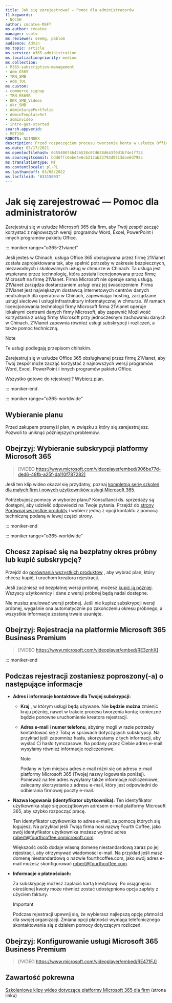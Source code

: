 ```yaml
---
title: Jak się zarejestrować — Pomoc dla administratorów
f1.keywords:
- NOCSH
author: cmcatee-MSFT
ms.author: cmcatee
manager: scotv
ms.reviewer: seemg, pablom
audience: Admin
ms.topic: article
ms.service: o365-administration
ms.localizationpriority: medium
ms.collection:
- M365-subscription-management
- Adm_O365
- TRN_SMB
- Adm_TOC
ms.custom:
- commerce_signup
- TRN_M365B
- OKR_SMB_Videos
- okr_SMB
- AdminSurgePortfolio
- AdminTemplateSet
- adminvideo
- intro-get-started
search.appverid:
- MET150
ROBOTS: NOINDEX
description: Przed rozpoczęciem procesu tworzenia konta w usłudze Office 365 należy dowiedzieć się, co należy wiedzieć.
ms.date: 03/17/2021
ms.openlocfilehash: 045540074b42b528c07d638d643f0d1b74e1f724
ms.sourcegitcommit: bdd6ffc6ebe4e6cb212ab22793d9513dae6d798c
ms.translationtype: MT
ms.contentlocale: pl-PL
ms.lasthandoff: 03/08/2022
ms.locfileid: "63315893"
---
```

# <a name="how-to-sign-up---admin-help"></a>Jak się zarejestrować — Pomoc dla administratorów

Zarejestruj się w usłudze Microsoft 365 dla firm, aby Twój zespół zacząć korzystać z najnowszych wersji programów Word, Excel, PowerPoint i innych programów pakietu Office.

::: moniker range="o365-21vianet"

Jeśli jesteś w Chinach, usługa Office 365 obsługiwana przez firmę 21Vianet została zaprojektowana tak, aby spełnić potrzeby w zakresie bezpiecznych, niezawodnych i skalowalnych usług w chmurze w Chinach. Ta usługa jest wspierane przez technologię, która została licencjonowana przez firmę Microsoft na firmę 21Vianet. Firma Microsoft nie operuje samą usługą. 21Vianet zarządza dostarczaniem usługi oraz jej świadczeniem. Firma 21Vianet jest największym dostawcą internetowych centrów danych neutralnych dla operatora w Chinach, zapewniając hosting, zarządzane usługi sieciowe i usługi infrastruktury informatycznej w chmurze. W ramach licencjonowania technologii firmy Microsoft firma 21Vianet operuje lokalnymi centrami danych firmy Microsoft, aby zapewnić Możliwość korzystania z usług firmy Microsoft przy jednoczesnym zachowaniu danych w Chinach. 21Vianet zapewnia również usługi subskrypcji i rozliczeń, a także pomoc techniczną.
  
> [!NOTE]
> Te usługi podlegają przepisom chińskim.
  
Zarejestruj się w usłudze Office 365 obsługiwanej przez firmę 21Vianet, aby Twój zespół może zacząć korzystać z najnowszych wersji programów Word, Excel, PowerPoint i innych programów pakietu Office.
  
Wszystko gotowe do rejestracji? [Wybierz plan](https://products.office.com/zh-cn/business/compare-office-365-for-business-plans).
  
::: moniker-end

::: moniker range="o365-worldwide"
## <a name="choose-a-plan"></a>Wybieranie planu

Przed zakupem przemyśl plan, w związku z który się zarejestrujesz. Pozwoli to uniknąć późniejszych problemów.

## <a name="watch-choose-a-microsoft-365-subscription"></a>Obejrzyj: Wybieranie subskrypcji platformy Microsoft 365

> [!VIDEO https://www.microsoft.com/videoplayer/embed/906be77d-ded6-48fb-a25f-da110f787282]

Jeśli ten klip wideo okazał się przydatny, poznaj [kompletną serię szkoleń dla małych firm i nowych użytkowników usługi Microsoft 365](../../business-video/index.yml).

Potrzebujesz pomocy w wyborze planu? Konsultanci ds. sprzedaży są dostępni, aby udzielić odpowiedzi na Twoje pytania. Przejdź do [strony Porównaj wszystkie produkty](https://products.office.com/compare-all-microsoft-office-products?tab=2) i wybierz jedną z opcji kontaktu z pomocą techniczną podaną w lewej części strony.
  
::: moniker-end

::: moniker range="o365-worldwide"

## <a name="ready-to-sign-up-for-a-free-trial-or-buy-a-subscription"></a>Chcesz zapisać się na bezpłatny okres próbny lub kupić subskrypcję?

Przejdź do [porównania wszystkich produktów](https://products.office.com/compare-all-microsoft-office-products?tab=2) , aby wybrać plan, który chcesz kupić, i uruchom kreatora rejestracji. 
  
Jeśli zaczniesz od bezpłatnej wersji próbnej, możesz [kupić ją później](../../commerce/try-or-buy-microsoft-365.md). Wszyscy użytkownicy i dane z wersji próbnej będą nadal dostępne.
  
Nie musisz anulować wersji próbnej. Jeśli nie kupisz subskrypcji wersji próbnej, wygaśnie ona automatycznie po zakończeniu okresu próbnego, a wszystkie informacje zostaną trwale usunięte.

## <a name="watch-sign-up-for-microsoft-365-business-premium"></a>Obejrzyj: Rejestracja na platformie Microsoft 365 Business Premium

> [!VIDEO https://www.microsoft.com/videoplayer/embed/RE3znhX]

::: moniker-end

## <a name="youll-be-asked-for-the-following-information-when-you-sign-up"></a>Podczas rejestracji zostaniesz poproszony(-a) o następujące informacje

- **Adres i informacje kontaktowe dla Twojej subskrypcji:**

  - **Kraj** , w którym usługi będą używane. Nie **będzie można** zmienić kraju później, nawet w trakcie procesu tworzenia konta; konieczne będzie ponowne uruchomienie kreatora rejestracji.

  - **Adres e-mail** i **numer telefonu**, abyśmy mogli w razie potrzeby kontaktować się z Tobą w sprawach dotyczących subskrypcji. Na przykład jeśli zapomnisz hasła, skorzystamy z tych informacji, aby wysłać Ci hasło tymczasowe. Na podany przez Ciebie adres e-mail wysyłamy również informacje rozliczeniowe.

    > [!NOTE]
    > Podany w tym miejscu adres e-mail różni się od adresu e-mail platformy Microsoft 365 (Twojej nazwy logowania poniżej). Ponieważ na ten adres wysyłamy także informacje rozliczeniowe, zalecamy skorzystanie z adresu e-mail, który jest odpowiedni do odbierania firmowej poczty e-mail.
  
- **Nazwa logowania (identyfikator użytkownika):** Ten identyfikator użytkownika staje się początkowym adresem e-mail platformy Microsoft 365, aby szybko rozpocząć pracę.

    Ten identyfikator użytkownika to adres e-mail, za pomocą których się logujesz. Na przykład jeśli Twoja firma nosi nazwę Fourth Coffee, jako swój identyfikator użytkownika możesz wybrać adres robert@fourthcoffee.onmicrosoft.com.

    Większość osób dodaje własną domenę niestandardową zaraz po jej rejestracji, aby otrzymywać wiadomości e-mail. Na przykład jeśli masz domenę niestandardową o nazwie fourthcoffee.com, jako swój adres e-mail możesz skonfigurować robert@fourthcoffee.com.

- **Informacje o płatnościach:**

    Za subskrypcję możesz zapłacić kartą kredytową. Po osiągnięciu określonej kwoty może również zostać udostępniona opcja zapłaty z użyciem faktury.

    > [!IMPORTANT]
    >  Podczas rejestracji upewnij się, że wybierasz najlepszą opcję płatności dla swojej organizacji. Zmiana opcji płatności wymaga telefonicznego skontaktowania się z działem pomocy dotyczącym rozliczeń.

## <a name="watch-set-up-microsoft-365-business-premium"></a>Obejrzyj: Konfigurowanie usługi Microsoft 365 Business Premium

> [!VIDEO https://www.microsoft.com/videoplayer/embed/RE471FJ]

## <a name="related-content"></a>Zawartość pokrewna

[Szkoleniowe klipy wideo dotyczące platformy Microsoft 365 dla firm](../../business-video/index.yml) (strona linku)
